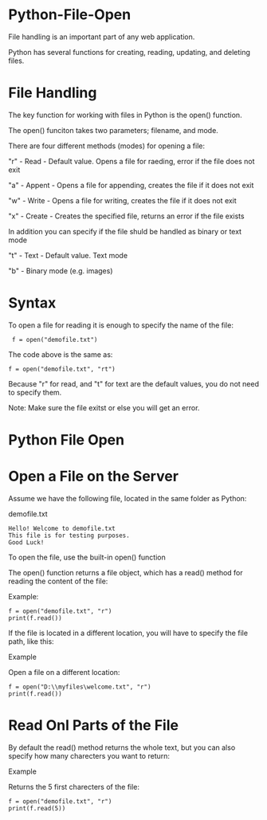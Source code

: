 # Python-File-Open
File handling is an important part of any web application.

Python has several functions for creating, reading, updating, and deleting files.

# File Handling
The key function for working with files in Python is the open() function.

The open() funciton takes two parameters; filename, and mode.

There are four different methods (modes) for opening a file:

"r" - Read - Default value. Opens a file for raeding, error if the file does not exit

"a" - Appent - Opens a file for appending, creates the file if it does not exit

"w" - Write - Opens a file for writing, creates the file if it does not exit

"x" - Create - Creates the specified file, returns an error if the file exists

In addition you can specify if the file shuld be handled as binary or text mode

"t" - Text - Default value. Text mode

"b" - Binary mode (e.g. images)


# Syntax
To open a file for reading it is enough to specify the name of the file:

     f = open("demofile.txt")

The code above is the same as:

    f = open("demofile.txt", "rt")

Because "r" for read, and "t" for text are the default values, you do not need to specify them.

Note: Make sure the file exitst or else you will get an error.

# Python File Open
# Open a File on the Server
Assume we have the following file, located in the same folder as Python:

demofile.txt

    Hello! Welcome to demofile.txt
    This file is for testing purposes.
    Good Luck!


To open the file, use the built-in open() function

The open() function returns a file object, which has a read() method for reading the content of the file:

Example:

    f = open("demofile.txt", "r")
    print(f.read())

If the file is located in a different location, you will have to specify the file path, like this:

Example

Open a file on a different location:


    f = open("D:\\myfiles\welcome.txt", "r") 
    print(f.read())


# Read Onl Parts of the File
By default the read() method returns the whole text, but you can also specify how many charecters you want to return:

Example

Returns the 5 first charecters of the file:

    f = open("demofile.txt", "r")
    print(f.read(5))